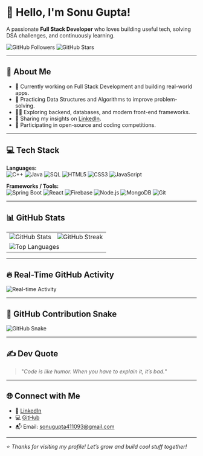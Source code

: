 # 👋 Hello, I'm Sonu Gupta!

A passionate **Full Stack Developer** who loves building useful tech, solving DSA challenges, and continuously learning.  

![GitHub Followers](https://img.shields.io/github/followers/Guptsonu22?label=Followers&style=social)
![GitHub Stars](https://img.shields.io/github/stars/Guptsonu22?affiliations=OWNER%2CCOLLABORATOR&style=social)

---

## 🚀 About Me

- 🔭 Currently working on Full Stack Development and building real-world apps.
- 🌱 Practicing Data Structures and Algorithms to improve problem-solving.
- 👨‍💻 Exploring backend, databases, and modern front-end frameworks.
- 📝 Sharing my insights on [LinkedIn](https://linkedin.com/in/sonu-gupta-443803231).
- 🎯 Participating in open-source and coding competitions.

---

## 💻 Tech Stack

**Languages:**  
![C++](https://img.shields.io/badge/C++-00599C?style=for-the-badge&logo=c%2B%2B&logoColor=white)
![Java](https://img.shields.io/badge/Java-007396?style=for-the-badge&logo=java&logoColor=white)
![SQL](https://img.shields.io/badge/SQL-336791?style=for-the-badge&logo=postgresql&logoColor=white)
![HTML5](https://img.shields.io/badge/HTML5-E34F26?style=for-the-badge&logo=html5&logoColor=white)
![CSS3](https://img.shields.io/badge/CSS3-1572B6?style=for-the-badge&logo=css3&logoColor=white)
![JavaScript](https://img.shields.io/badge/JavaScript-F7DF1E?style=for-the-badge&logo=javascript&logoColor=black)

**Frameworks / Tools:**  
![Spring Boot](https://img.shields.io/badge/Spring%20Boot-6DB33F?style=for-the-badge&logo=spring-boot&logoColor=white)
![React](https://img.shields.io/badge/React-20232a?style=for-the-badge&logo=react&logoColor=61DAFB)
![Firebase](https://img.shields.io/badge/Firebase-FFCA28?style=for-the-badge&logo=firebase&logoColor=black)
![Node.js](https://img.shields.io/badge/Node.js-339933?style=for-the-badge&logo=nodedotjs&logoColor=white)
![MongoDB](https://img.shields.io/badge/MongoDB-4EA94B?style=for-the-badge&logo=mongodb&logoColor=white)
![Git](https://img.shields.io/badge/Git-F05032?style=for-the-badge&logo=git&logoColor=white)


---

## 📊 GitHub Stats

<table>
  <tr>
    <td><img src="https://github-readme-stats.vercel.app/api?username=Guptsonu22&show_icons=true&theme=tokyonight&hide_border=true" alt="GitHub Stats"></td>
    <td><img src="https://github-readme-streak-stats.herokuapp.com/?user=Guptsonu22&theme=tokyonight&hide_border=true" alt="GitHub Streak"></td>
  </tr>
  <tr>
    <td colspan="2"><img src="https://github-readme-stats.vercel.app/api/top-langs/?username=Guptsonu22&layout=compact&theme=tokyonight&hide_border=true" alt="Top Languages"></td>
  </tr>
</table>

---

## 🔥 Real-Time GitHub Activity

![Real-time Activity](./68747470733a2f2f6769746875622d726561646d652d61637469766974792d67726170682e76657263656c2e6170702f67726170683f757365726e616d653d417279616e2d6368617564687279267468656d653d72656163742d6461726b2662675f636f6c.svg)

---

## 🐍 GitHub Contribution Snake

![GitHub Snake](https://raw.githubusercontent.com/Guptsonu22/Guptsonu22/main/github-contribution-grid-snake-dark.svg)


---

## ✍️ Dev Quote

> "_Code is like humor. When you have to explain it, it’s bad._"

---

## 🌐 Connect with Me

- 💼 [LinkedIn](https://linkedin.com/in/sonu-gupta-443803231)
- 💻 [GitHub](https://github.com/Guptsonu22)
- 📬 Email: sonugupta411093@gmail.com

---

⭐ *Thanks for visiting my profile! Let’s grow and build cool stuff together!*
